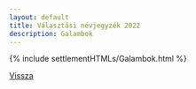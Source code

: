 ```yaml
---
layout: default
title: Választási névjegyzék 2022
description: Galambok
---
```


{% include settlementHTMLs/Galambok.html %}

[Vissza](../)